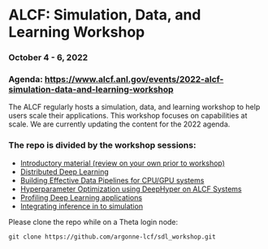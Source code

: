 # ALCF: Simulation, Data, and Learning Workshop
### October 4 - 6, 2022
### Agenda: https://www.alcf.anl.gov/events/2022-alcf-simulation-data-and-learning-workshop

The ALCF regularly hosts a simulation, data, and learning workshop to help users scale their applications. This workshop focuses on capabilities at scale. We are currently updating the content for the 2022 agenda.

### The repo is divided by the workshop sessions:
   * [Introductory material (review on your own prior to workshop)](00_pre_workshop_materials)
   * [Distributed Deep Learning](01_distributedDeepLearning)
   * [Building Effective Data Pipelines for CPU/GPU systems](02_dataPipelines)
   * [Hyperparameter Optimization using DeepHyper on ALCF Systems](03_distributedHyperOpt)
   * [Profiling Deep Learning applications](04_profilingDeepLearning)
   * [Integrating inference in to simulation](05_Simulation_ML)

Please clone the repo while on a Theta login node:

```
git clone https://github.com/argonne-lcf/sdl_workshop.git
```
